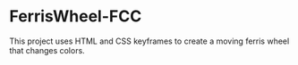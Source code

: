 # FerrisWheel-FCC
This project uses HTML and CSS keyframes to create a moving ferris wheel that changes colors.

